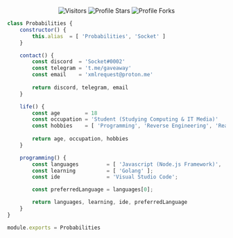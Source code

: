 <p align="center"><img src="https://gpvc.arturio.dev/Probabilities" alt="Visitors"></a>
<img src="https://img.shields.io/badge/dynamic/json?&label=Total%20Stars&color=bb2527&style=flat&style=for-the-badge&query=%24.stars&url=https://api.github-star-counter.workers.dev/user/Probabilities" alt="Profile Stars"></a>
<img src="https://img.shields.io/badge/dynamic/json?&label=Total%20Forks&color=bb2527&style=flat&style=for-the-badge&query=%24.forks&url=https://api.github-star-counter.workers.dev/user/Probabilities" alt="Profile Forks"></a>

```js
class Probabilities {
    constructor() {
        this.alias  = [ 'Probabilities', 'Socket' ]
    }

    contact() {
        const discord  = 'Socket#0002'
        const telegram = 't.me/gaveaway'
        const email    = 'xmlrequest@proton.me'
        
        return discord, telegram, email
    }

    life() {
        const age        = 18
        const occupation = 'Student (Studying Computing & IT Media)'
        const hobbies    = [ 'Programming', 'Reverse Engineering', 'Reading' ]
        
        return age, occupation, hobbies
    }

    programming() {
        const languages         = [ 'Javascript (Node.js Framework)', 'Python', 'C#' ];
        const learning          = [ 'Golang' ];
        const ide               = 'Visual Studio Code';

        const preferredLanguage = languages[0];

        return languages, learning, ide, preferredLanguage
    }
}

module.exports = Probabilities
```
